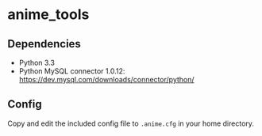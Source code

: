 # anime_tools

## Dependencies

* Python 3.3
* Python MySQL connector 1.0.12:
  https://dev.mysql.com/downloads/connector/python/

## Config

Copy and edit the included config file to ``.anime.cfg`` in your home
directory.
